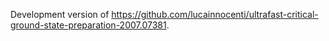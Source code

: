 Development version of https://github.com/lucainnocenti/ultrafast-critical-ground-state-preparation-2007.07381.
